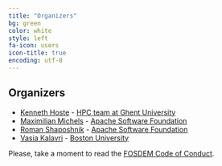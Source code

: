 ```yaml
---
title: "Organizers"
bg: green
color: white
style: left
fa-icon: users
icon-title: true
encoding: utf-8
---
```


## Organizers

* [Kenneth Hoste](https://github.com/boegel) - [HPC team at Ghent University](http://www.ugent.be/hpc/en)
* [Maximilian Michels](https://github.com/mxm) - [Apache Software Foundation](https://www.apache.org/)
* [Roman Shaposhnik](https://github.com/rvs) - [Apache Software Foundation](https://www.apache.org/)
* [Vasia Kalavri](https://github.com/vasia) - [Boston University](https://www.bu.edu/cs/)

Please, take a moment to read the [FOSDEM Code of Conduct](https://fosdem.org/2019/practical/conduct/).
